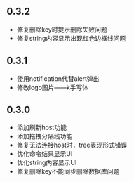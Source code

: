 ## 0.3.2
- 修复删除key时提示删除失败问题
- 修复string内容显示出现红色边框线问题

## 0.3.1
- 使用notification代替alert弹出
- 修改logo图片——k手写体

## 0.3.0
- 添加刷新host功能
- 添加拖拽分隔线功能
- 修复无法连接host时，tree表现形式错误
- 优化命令结果显示UI
- 优化string内容显示UI
- 修复删除key不能同步删除数据库问题
